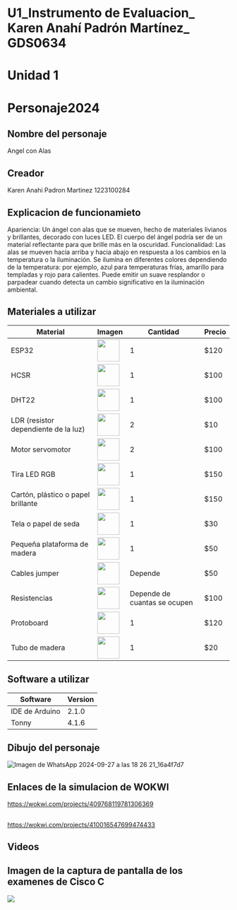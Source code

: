 # U1_Instrumento de Evaluacion_ Karen Anahí Padrón Martínez_ GDS0634
# Unidad 1
# Personaje2024
## Nombre del personaje
Angel con Alas
## Creador
Karen Anahi Padron Martinez 1223100284
## Explicacion de funcionamieto
Apariencia: Un ángel con alas que se mueven, hecho de materiales livianos y brillantes, decorado con luces LED. El cuerpo del ángel podría ser de un material reflectante para que brille más en la oscuridad.
Funcionalidad:
Las alas se mueven hacia arriba y hacia abajo en respuesta a los cambios en la temperatura o la iluminación.
Se ilumina en diferentes colores dependiendo de la temperatura: por ejemplo, azul para temperaturas frías, amarillo para templadas y rojo para calientes.
Puede emitir un suave resplandor o parpadear cuando detecta un cambio significativo en la iluminación ambiental.

## Materiales a utilizar
|Material|Imagen|Cantidad|Precio|
|--|--|--|--|
|ESP32|<img src="https://github.com/user-attachments/assets/c1a3b5c2-4118-4886-b9e0-85b6ab6da710" width="50"/>|1|$120|
|HCSR|<img src="https://github.com/user-attachments/assets/359e2bfe-1fec-41af-b08d-4017c019fccc" width="50"/>|1|$100|
|DHT22|<img src="https://github.com/user-attachments/assets/3fd11ee5-082c-484a-9d61-ca152bb55b69" width="50"/>|1|$100|
|LDR (resistor dependiente de la luz)|<img src="https://github.com/user-attachments/assets/80db50ff-cf49-4c3b-8435-c13847a96836" width="50"/>|2|$10 |
|Motor servomotor|<img src="https://github.com/user-attachments/assets/1e4a78b6-69f8-4589-8454-fbf1c19c364f" width="50"/>|2|$100|
|Tira LED RGB|<img src="https://github.com/user-attachments/assets/561bed76-b3a4-4339-bdbf-72ae82d4d456" width="50"/>|1|$150|
|Cartón, plástico o papel brillante|<img src="https://github.com/user-attachments/assets/7863ec1d-e61c-47c2-9d8c-b61c7ef55ebe" width="50"/>|1|$150|
|Tela o papel de seda|<img src="https://github.com/user-attachments/assets/ed9f54d1-dff3-4f73-a46f-99a97432032b" width="50"/>|1|$30|
|Pequeña plataforma de madera |<img src="https://github.com/user-attachments/assets/43f74849-5430-42a3-8804-047ee21d684b" width="50"/>|1|$50 |
|Cables jumper|<img src="https://github.com/user-attachments/assets/4c8d1d28-8389-4958-a089-fd52a08fa619" width="50"/>|Depende|$50|
|Resistencias|<img src="https://github.com/user-attachments/assets/4783e426-996a-4bf3-9d7b-c695d776a59c" width="50"/>|Depende de cuantas se ocupen|$100|
|Protoboard |<img src="https://github.com/user-attachments/assets/e6576dad-7d5b-4589-83a1-a4dd5b623f63" width="50"/>|1|$120|
|Tubo de madera |<img src="https://github.com/user-attachments/assets/698009e2-d4ef-45fb-acbc-512a98a087bb" width="50"/>|1|$20|
## Software a utilizar
|Software|Version|
|--|--|
|IDE de Arduino|2.1.0|
|Tonny|4.1.6|

## Dibujo del personaje
![Imagen de WhatsApp 2024-09-27 a las 18 26 21_16a4f7d7](https://github.com/user-attachments/assets/1752160e-2511-44a8-8199-f3cbf52c967b)


## Enlaces de la simulacion de WOKWI
https://wokwi.com/projects/409768119781306369
## 
https://wokwi.com/projects/410016547699474433

## Videos

## Imagen de la captura de pantalla de los examenes de Cisco C
<img src="https://github.com/user-attachments/assets/fc5cb34e-9436-4b56-920c-8a0886d9b2fa" />







